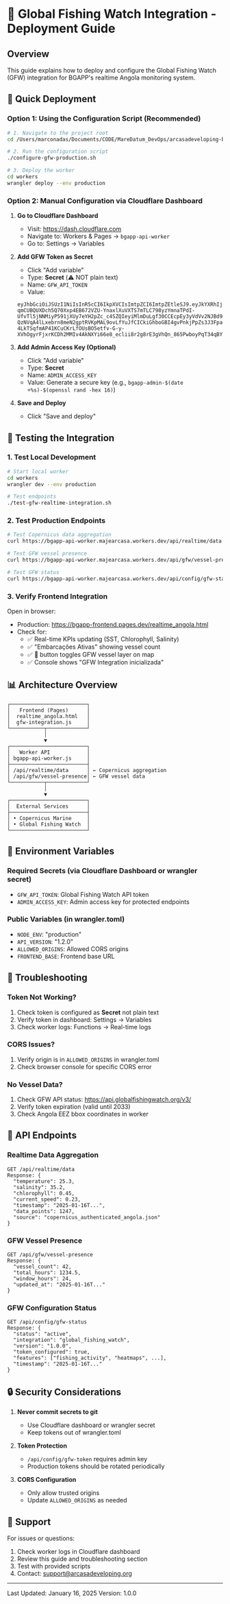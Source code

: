 # 🎣 Global Fishing Watch Integration - Deployment Guide

## Overview
This guide explains how to deploy and configure the Global Fishing Watch (GFW) integration for BGAPP's realtime Angola monitoring system.

## 🚀 Quick Deployment

### Option 1: Using the Configuration Script (Recommended)
```bash
# 1. Navigate to the project root
cd /Users/marconadas/Documents/CODE/MareDatum_DevOps/arcasadeveloping-bgapp

# 2. Run the configuration script
./configure-gfw-production.sh

# 3. Deploy the worker
cd workers
wrangler deploy --env production
```

### Option 2: Manual Configuration via Cloudflare Dashboard

1. **Go to Cloudflare Dashboard**
   - Visit: https://dash.cloudflare.com
   - Navigate to: Workers & Pages → `bgapp-api-worker`
   - Go to: Settings → Variables

2. **Add GFW Token as Secret**
   - Click "Add variable"
   - Type: **Secret** (⚠️ NOT plain text)
   - Name: `GFW_API_TOKEN`
   - Value:
   ```
   eyJhbGciOiJSUzI1NiIsInR5cCI6IkpXVCIsImtpZCI6ImtpZEtleSJ9.eyJkYXRhIjp7Im5hbWUiOiJCR0FQUCIsInVzZXJJZCI6NTA0NzEsImFwcGxpY2F0aW9uTmFtZSI6IkJHQVBQIiwiaWQiOjMyNzMsInR5cGUiOiJ1c2VyLWFwcGxpY2F0aW9uIn0sImlhdCI6MTc1Nzk2MTc5MCwiZXhwIjoyMDczMzIxNzkwLCJhdWQiOiJnZnciLCJpc3MiOiJnZncifQ.exNtfPb4WFo3qp-qmCUBQUXDch5Q70Xxp4EB672VZU-YnaxlXuVXTS7mTLC798yzYmnaTPdI-UfvTl5jNNMiyP591jXUy7eYH2pZc_c4SZQIeyiMlmDuLgf30CCEcpEy3yVdVv2NJBd985U8yYfH2SWoinZxUCFhi64OuDA7GF2eq8Y5t2Pf-QzNVqA4lLxebrn8meN2gptRVKpMAL9ovLfYuJfCICkiGhboGBI4gvPnkjPpZs3J3Fpar_sDmXODiaP6Ojx5scdN8gtcexYX4TO8WjeuRt_Zv_kGXbBMyitmHzspQDPsNcVmhhZQBGH5P3E2cViKGqCPNoed8Gotr0QBrna11EI21pKuW9cixNneTLRlDY0tB-4LkTSqfmAP41KCuCKrLfOUsBO5etfv-G-y-XVhOgyrFjxrKCDh2MMIv4AkNXYi66e8_eclii8r2g8rE3gVhQn_865PwboyPqT34qBYDIxwP0SPsmrRQ6oq6Z1kVFRfDZMrqR_luQlV
   ```

3. **Add Admin Access Key (Optional)**
   - Click "Add variable" 
   - Type: **Secret**
   - Name: `ADMIN_ACCESS_KEY`
   - Value: Generate a secure key (e.g., `bgapp-admin-$(date +%s)-$(openssl rand -hex 16)`)

4. **Save and Deploy**
   - Click "Save and deploy"

## 🧪 Testing the Integration

### 1. Test Local Development
```bash
# Start local worker
cd workers
wrangler dev --env production

# Test endpoints
./test-gfw-realtime-integration.sh
```

### 2. Test Production Endpoints
```bash
# Test Copernicus data aggregation
curl https://bgapp-api-worker.majearcasa.workers.dev/api/realtime/data

# Test GFW vessel presence
curl https://bgapp-api-worker.majearcasa.workers.dev/api/gfw/vessel-presence

# Test GFW status
curl https://bgapp-api-worker.majearcasa.workers.dev/api/config/gfw-status
```

### 3. Verify Frontend Integration
Open in browser:
- Production: https://bgapp-frontend.pages.dev/realtime_angola.html
- Check for:
  - ✅ Real-time KPIs updating (SST, Chlorophyll, Salinity)
  - ✅ "Embarcações Ativas" showing vessel count
  - ✅ 🚢 button toggles GFW vessel layer on map
  - ✅ Console shows "GFW Integration inicializada"

## 📊 Architecture Overview

```
┌─────────────────────────┐
│   Frontend (Pages)      │
│  realtime_angola.html   │
│  gfw-integration.js     │
└───────────┬─────────────┘
            │
            ▼
┌─────────────────────────┐
│   Worker API            │
│ bgapp-api-worker.js     │
├─────────────────────────┤
│ /api/realtime/data      │ ← Copernicus aggregation
│ /api/gfw/vessel-presence│ ← GFW vessel data
└───────────┬─────────────┘
            │
            ▼
┌─────────────────────────┐
│  External Services      │
├─────────────────────────┤
│ • Copernicus Marine     │
│ • Global Fishing Watch  │
└─────────────────────────┘
```

## 🔑 Environment Variables

### Required Secrets (via Cloudflare Dashboard or wrangler secret)
- `GFW_API_TOKEN`: Global Fishing Watch API token
- `ADMIN_ACCESS_KEY`: Admin access key for protected endpoints

### Public Variables (in wrangler.toml)
- `NODE_ENV`: "production"
- `API_VERSION`: "1.2.0"  
- `ALLOWED_ORIGINS`: Allowed CORS origins
- `FRONTEND_BASE`: Frontend base URL

## 🚨 Troubleshooting

### Token Not Working?
1. Check token is configured as **Secret** not plain text
2. Verify token in dashboard: Settings → Variables
3. Check worker logs: Functions → Real-time logs

### CORS Issues?
1. Verify origin is in `ALLOWED_ORIGINS` in wrangler.toml
2. Check browser console for specific CORS error

### No Vessel Data?
1. Check GFW API status: https://api.globalfishingwatch.org/v3/
2. Verify token expiration (valid until 2033)
3. Check Angola EEZ bbox coordinates in worker

## 📝 API Endpoints

### Realtime Data Aggregation
```
GET /api/realtime/data
Response: {
  "temperature": 25.3,
  "salinity": 35.2,
  "chlorophyll": 0.45,
  "current_speed": 0.23,
  "timestamp": "2025-01-16T...",
  "data_points": 1247,
  "source": "copernicus_authenticated_angola.json"
}
```

### GFW Vessel Presence
```
GET /api/gfw/vessel-presence
Response: {
  "vessel_count": 42,
  "total_hours": 1234.5,
  "window_hours": 24,
  "updated_at": "2025-01-16T..."
}
```

### GFW Configuration Status
```
GET /api/config/gfw-status
Response: {
  "status": "active",
  "integration": "global_fishing_watch",
  "version": "1.0.0",
  "token_configured": true,
  "features": ["fishing_activity", "heatmaps", ...],
  "timestamp": "2025-01-16T..."
}
```

## 🔒 Security Considerations

1. **Never commit secrets to git**
   - Use Cloudflare dashboard or wrangler secret
   - Keep tokens out of wrangler.toml

2. **Token Protection**
   - `/api/config/gfw-token` requires admin key
   - Production tokens should be rotated periodically

3. **CORS Configuration**
   - Only allow trusted origins
   - Update `ALLOWED_ORIGINS` as needed

## 📱 Support

For issues or questions:
1. Check worker logs in Cloudflare dashboard
2. Review this guide and troubleshooting section
3. Test with provided scripts
4. Contact: support@arcasadeveloping.org

---

Last Updated: January 16, 2025
Version: 1.0.0
